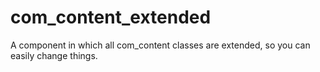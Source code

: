 # com_content_extended
A component in which all com_content classes are extended, so you can easily change things.

